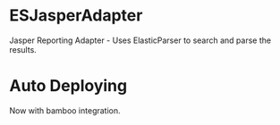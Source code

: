 # ESJasperAdapter

Jasper Reporting Adapter - Uses ElasticParser to search and parse the results.

# Auto Deploying

Now with bamboo integration.

